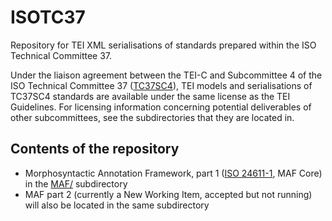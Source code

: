 # ISOTC37
Repository for TEI XML serialisations of standards prepared within the ISO Technical Committee 37.

Under the liaison agreement between the TEI-C and Subcommittee 4 of the ISO Technical Committee 37 ([TC37SC4](https://www.iso.org/committee/297592.html)), TEI models and serialisations of TC37SC4 standards are available under the same license as the TEI Guidelines. For licensing information concerning potential deliverables of other subcommittees, see the subdirectories that they are located in.

## Contents of the repository

- Morphosyntactic Annotation Framework, part 1 ([ISO 24611-1](https://www.iso.org/standard/85152.html), MAF Core) in the [MAF/](https://github.com/TEIC/ISOTC37/tree/master/MAF) subdirectory
- MAF part 2 (currently a New Working Item, accepted but not running) will also be located in the same subdirectory

